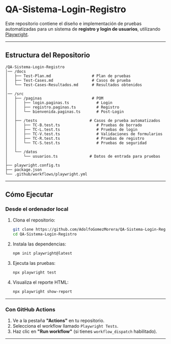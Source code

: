 # QA-Sistema-Login-Registro  

Este repositorio contiene el diseño e implementación de pruebas automatizadas para un sistema de **registro y login de usuarios**, utilizando [Playwright](https://playwright.dev/).

---

## Estructura del Repositorio  

```
/QA-Sistema-Login-Registro
│── /docs
│   ├── Test-Plan.md                  # Plan de pruebas
│   ├── Test-Cases.md                 # Casos de prueba
│   └── Test-Cases-Resultados.md      # Resultados obtenidos
│
│── /src
│   ├── /paginas                      # POM
│   │   ├── login.paginas.ts            # Login 
│   │   ├── registro.paginas.ts         # Registro
│   │   └── bienvenida.paginas.ts       # Post-Login
│   │
│   ├── /tests                       # Casos de prueba automatizados
│   │   ├── TC-B.test.ts                # Pruebas de borrado
│   │   ├── TC-L.test.ts                # Pruebas de login
│   │   ├── TC-V.test.ts                # Validaciones de formularios
│   │   ├── TC-R.test.ts                # Pruebas de registro
│   │   └── TC-S.test.ts                # Pruebas de seguridad
│   │
│   └── /datos
│       └── usuarios.ts              # Datos de entrada para pruebas
│
├── playwright.config.ts             
├── package.json                     
└── .github/workflows/playwright.yml

````

---

##  Cómo Ejecutar  

###  Desde el ordenador local

1. Clona el repositorio:
   ```bash
   git clone https://github.com/AdolfoGomezMorera/QA-Sistema-Login-Registro.git
   cd QA-Sistema-Login-Registro
    ```

2. Instala las dependencias:

   ```bash
   npm init playwright@latest
   ```

3. Ejecuta las pruebas:

   ```bash
   npx playwright test
   ```

4. Visualiza el reporte HTML:

   ```bash
   npx playwright show-report
   ```

---

### Con GitHub Actions

1. Ve a la pestaña **"Actions"** en tu repositorio.
2. Selecciona el workflow llamado `Playwright Tests`.
3. Haz clic en **"Run workflow"** (si tienes `workflow_dispatch` habilitado).

---